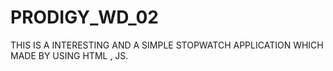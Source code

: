 # PRODIGY_WD_02
THIS IS A INTERESTING AND A SIMPLE STOPWATCH APPLICATION WHICH MADE BY USING HTML , JS.
